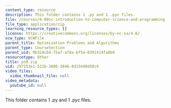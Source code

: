 ```yaml
---
content_type: resource
description: This folder contains 1 .py and 1 .pyc files.
file: /courses/6-00sc-introduction-to-computer-science-and-programming-spring-2011/297153e1521b260638468d15e00d58c4_ps8.zip
file_type: application/zip
learning_resource_types: []
license: https://creativecommons.org/licenses/by-nc-sa/4.0/
ocw_type: OCWFile
parent_title: Optimization Problems and Algorithms
parent_type: CourseSection
parent_uid: 9b324cb4-75a7-af8a-bf5a-0391414fa0b9
resourcetype: Other
title: ps8.zip
uid: 297153e1-521b-2606-3846-8d15e00d58c4
video_files:
  video_thumbnail_file: null
video_metadata:
  youtube_id: null
---
```

This folder contains 1 .py and 1 .pyc files.